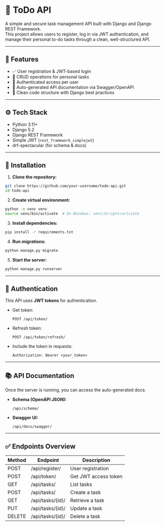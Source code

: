 # 📝 ToDo API

A simple and secure task management API built with Django and Django REST Framework.  
This project allows users to register, log in via JWT authentication, and manage their personal to-do tasks through a clean, well-structured API.

---

## 🚀 Features

- ✅ User registration & JWT-based login
- 📌 CRUD operations for personal tasks
- 🔐 Authenticated access per user
- 📄 Auto-generated API documentation via Swagger/OpenAPI
- 🧼 Clean code structure with Django best practices

---

## ⚙️ Tech Stack

- Python 3.11+
- Django 5.2
- Django REST Framework
- Simple JWT (`rest_framework_simplejwt`)
- drf-spectacular (for schema & docs)

---

## 📁 Installation

1. **Clone the repository:**

```bash
git clone https://github.com/your-username/todo-api.git
cd todo-api
```

2. **Create virtual environment:**

```bash
python -m venv venv
source venv/bin/activate  # On Windows: venv\Scripts\activate
```

3. **Install dependencies:**

```bash
pip install -r requirements.txt
```

4. **Run migrations:**

```bash
python manage.py migrate
```

5. **Start the server:**

```bash
python manage.py runserver
```

---

## 🔐 Authentication

This API uses **JWT tokens** for authentication.

- Get token:
  ```
  POST /api/token/
  ```

- Refresh token:
  ```
  POST /api/token/refresh/
  ```

- Include the token in requests:
  ```
  Authorization: Bearer <your_token>
  ```

---

## 📚 API Documentation

Once the server is running, you can access the auto-generated docs:

- **Schema (OpenAPI JSON):**
  ```
  /api/schema/
  ```

- **Swagger UI:**
  ```
  /api/docs/swagger/
  ```

---

## ✅ Endpoints Overview

| Method | Endpoint              | Description             |
|--------|-----------------------|-------------------------|
| POST   | /api/register/        | User registration       |
| POST   | /api/token/           | Get JWT access token    |
| GET    | /api/tasks/           | List tasks              |
| POST   | /api/tasks/           | Create a task           |
| GET    | /api/tasks/{id}/      | Retrieve a task         |
| PUT    | /api/tasks/{id}/      | Update a task           |
| DELETE | /api/tasks/{id}/      | Delete a task           |
